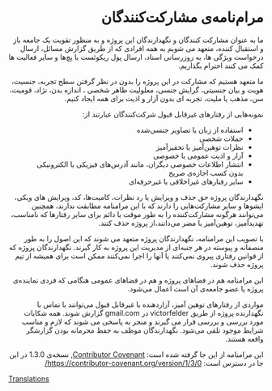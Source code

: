 <div dir="rtl">
  
  # مرام‌نامه‌ی مشارکت‌کنندگان

  ما به عنوان مشارکت کنندگان و نگهدارندگان این پروژه و به منظور تقویت یک جامعه باز و استقبال کننده،
  متعهد می شویم به همه افرادی که از طریق گزارش مسائل، ارسال درخواست ویژگی ها، به روزرسانی اسناد،
  ارسال پول ریکوئست یا پچ‌ها و سایر فعالیت ها کمک می کنند احترام بگذاریم.
  
  ما متعهد هستیم که مشارکت در این پروژه را بدون در نظر گرفتن سطح تجربه،
  جنسیت، هویت و بیان جنسیتی، گرایش جنسی، معلولیت ظاهر شخصی ،
  اندازه بدن، نژاد، قومیت، سن، مذهب یا ملیت، تجربه ای بدون آزار و اذیت برای همه ایجاد کنیم.
  
  نمونه‌هایی از رفتارهای غیرقابل قبول شرکت‌کنندگان عبارتند از:
  
  * استفاده از زبان یا تصاویر جنسی‌شده
  * حملات شخصی
  * نظرات توهین‌آمیز یا تحقیرآمیز
  * آزار و اذیت عمومی یا خصوصی
  * انتشار اطلاعات خصوصی دیگران، مانند آدرس‌های فیزیکی یا الکترونیکی بدون کسب اجازه‌ی صریح
  * سایر رفتارهای غیراخلاقی یا غیرحرفه‌ای

  نگهدارندگان پروژه حق حذف و ویرایش یا رد نظرات، کامیت‌ها، کد،
  ویرایش های ویکی، ایشوها و سایر مشارکت‌هایی را دارند که
  با این مرامنامه مطابقت ندارند، همچنین می‌توانند هرگونه مشارکت‌کننده را به طور موقت
  یا دائم برای سایر رفتارها  که نامناسب، تهدیدآمیز، توهین‌آمیز یا مضر می‌دانند،از پروژه حذف کنند.
  
  با تصویب این مرامنامه، نگهدارندگان پروژه متعهد می شوند که
  این اصول را به طور منصفانه و پیوسته در هر جنبه‌ای
  از مدیریت این پروژه به کار گیرند. نگهدارندگان پروژه که از قوانین رفتاری پیروی نمی‌کنند یا آنها را اجرا نمی‌کنند
  ممکن است برای همیشه از تیم پروژه حذف شوند.
  
  این مرامنامه هم در فضاهای پروژه و هم در فضاهای عمومی هنگامی که فردی نماینده‌ی پروژه یا عضو جامعه‌ی آن است اعمال می‌شود.
  
  مواردی از رفتارهای توهین آمیز، آزاردهنده یا غیرقابل قبول می‌توانند با تماس با نگهدارنده پروژه از طریق
  victorfelder در gmail.com گزارش شوند.
  همه شکایات مورد بررسی و بررسی قرار می گیرند و منجر به پاسخی می شوند
  که لازم و مناسب شرایط موجود تلقی می‌شود. نگهدارندگان موظف به حفظ محرمانه بودن گزارشگر واقعه هستند.
  
  
  این مرامنامه از این جا گرفته شده است: [Contributor Covenant][homepage],
  نسخه‌ی 1.3.0 در این جا در دسترس است: https://contributor-covenant.org/version/1/3/0/
  
  [homepage]: https://contributor-covenant.org
  
</div>

[Translations](../README.md#translations)
